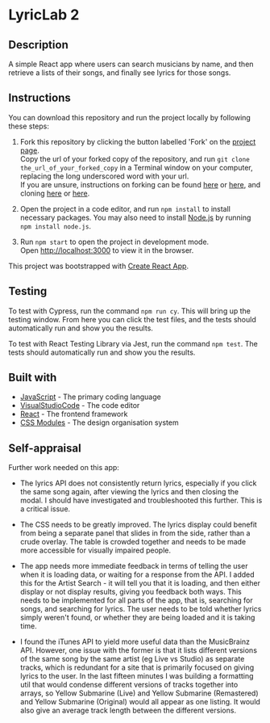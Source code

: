 # LyricLab 2

## Description

A simple React app where users can search musicians by name, and then retrieve a lists of their songs, and finally see lyrics for those songs.

## Instructions

You can download this repository and run the project locally by following these steps:

1. Fork this repository by clicking the button labelled 'Fork' on the [project page](https://github.com/chicorycolumn/lyriclab.git).
   <br/>
   Copy the url of your forked copy of the repository, and run `git clone the_url_of_your_forked_copy` in a Terminal window on your computer, replacing the long underscored word with your url.
   <br/>
   If you are unsure, instructions on forking can be found [here](https://guides.github.com/activities/forking/) or [here](https://www.toolsqa.com/git/git-fork/), and cloning [here](https://www.wikihow.com/Clone-a-Repository-on-Github) or [here](https://www.howtogeek.com/451360/how-to-clone-a-github-repository/).

2. Open the project in a code editor, and run `npm install` to install necessary packages. You may also need to install [Node.js](https://nodejs.org/en/) by running `npm install node.js`.

3. Run `npm start` to open the project in development mode.
   <br/>
   Open [http://localhost:3000](http://localhost:3000) to view it in the browser.

This project was bootstrapped with [Create React App](https://github.com/facebook/create-react-app).

## Testing

To test with Cypress, run the command `npm run cy`. This will bring up the testing window. From here you can click the test files, and the tests should automatically run and show you the results.

To test with React Testing Library via Jest, run the command `npm test`. The tests should automatically run and show you the results.

## Built with

- [JavaScript](https://www.javascript.com/) - The primary coding language
- [VisualStudioCode](https://code.visualstudio.com/) - The code editor
- [React](https://reactjs.org/) - The frontend framework
- [CSS Modules](https://github.com/css-modules/css-modules) - The design organisation system

## Self-appraisal

Further work needed on this app:

- The lyrics API does not consistently return lyrics, especially if you click the same song again, after viewing the lyrics and then closing the modal. I should have investigated and troubleshooted this further. This is a critical issue.

- The CSS needs to be greatly improved. The lyrics display could benefit from being a separate panel that slides in from the side, rather than a crude overlay. The table is crowded together and needs to be made more accessible for visually impaired people.

- The app needs more immediate feedback in terms of telling the user when it is loading data, or waiting for a response from the API. I added this for the Artist Search - it will tell you that it is loading, and then either display or not display results, giving you feedback both ways. This needs to be implemented for all parts of the app, that is, searching for songs, and searching for lyrics. The user needs to be told whether lyrics simply weren't found, or whether they are being loaded and it is taking time.

- I found the iTunes API to yield more useful data than the MusicBrainz API. However, one issue with the former is that it lists different versions of the same song by the same artist (eg Live vs Studio) as separate tracks, which is redundant for a site that is primarily focused on giving lyrics to the user. In the last fifteen minutes I was building a formatting util that would condense different versions of tracks together into arrays, so Yellow Submarine (Live) and Yellow Submarine (Remastered) and Yellow Submarine (Original) would all appear as one listing. It would also give an average track length between the different versions.

